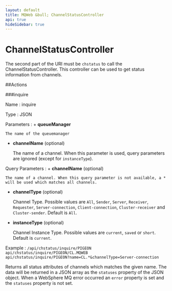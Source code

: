```yaml
---
layout: default
title: MQWeb &bull; ChannelStatusController
api: true
hideSidebar: true
---
```

ChannelStatusController
=======================

The second part of the URI must be `chstatus` to call the ChannelStatusController.
This controller can be used to get status information from channels.

##Actions

###inquire

Name
: inquire

Type
: JSON

Parameters
: + **queueManager**

    The name of the queuemanager

  + **channelName** (optional)

    The name of a channel. When this parameter is used, query parameters are
    ignored (except for `instanceType`).

Query Parameters
: + **channelName** (optional)

    The name of a channel. When this query parameter is not available, a *
    will be used which matches all channels.

  + **channelType** (optional)

    Channel Type. Possible values are `All`, `Sender`, `Server`, `Receiver`,
    `Requester`, `Server-connection`, `Client-connection`, `Cluster-receiver`
    and `Cluster-sender`. Default is `All`.
  
  + **instanceType** (optional)

    Channel Instance Type. Possible values are `current`, `saved` or `short`.
    Default is `current`.

Example
: `/api/chstatus/inquire/PIGEON`  
  `api/chstatus/inquire/PIGEON/CL.MQWEB`  
  `api/chstatus/inquire/PIGEON?name=CL.*&channelType=Server-connection`  

<div style="clear:both"> </div>

Returns all status attributes of channels which matches the given name. The 
data will be returned in a JSON array as the `statuses` property of the JSON 
object. When a WebSphere MQ error occurred an `error` property is set and the 
`statuses` property is not set.
